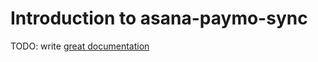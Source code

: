 # Introduction to asana-paymo-sync

TODO: write [great documentation](http://jacobian.org/writing/what-to-write/)
